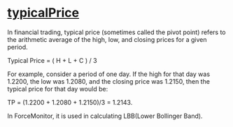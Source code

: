 # [typicalPrice](https://en.wikipedia.org/wiki/Typical_price)
In financial trading, typical price (sometimes called the pivot point) refers
to the arithmetic average of the high, low, and closing prices for a given
period.

Typical Price = ( H + L + C ) / 3

For example, consider a period of one day. If the high for that day was 1.2200,
the low was 1.2080, and the closing price was 1.2150, then the typical price
for that day would be:

TP = (1.2200 + 1.2080 + 1.2150)/3 = 1.2143.

In ForceMonitor, it is used in calculating LBB(Lower Bollinger Band).
